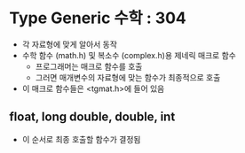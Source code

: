 # Type Generic 수학 : 304
- 각 자료형에 맞게 알아서 동작
- 수학 함수 (math.h) 및 복소수 (complex.h)용 제네릭 매크로 함수
  - 프로그래머는 매크로 함수를 호출
  - 그러면 매개변수의 자료형에 맞는 함수가 최종적으로 호출
- 이 매크로 함수들은 <tgmat.h>에 들어 있음

## float, long double, double, int
- 이 순서로 최종 호출할 함수가 결정됨
